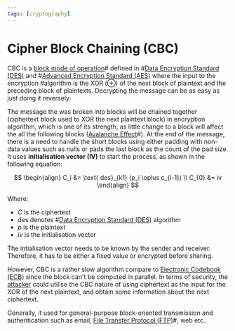 ```yaml
---
tags: [cryptography]
---
```


# Cipher Block Chaining (CBC)

CBC is a [block mode of operation](202209281239.md)# defined in
#[Data Encryption Standard (DES)](202209012203.md) and #[Advanced Encryption Standard (AES)](202209012213.md)
where the input to the encryption #algorithm is the XOR ($\oplus$) of the next
block of plaintext and the preceding block of plaintexts. Decrypting the message
can be as easy as just doing it reversely.

The message the was broken into blocks will be chained together (ciphertext
block used to XOR the next plaintext block) in encryption algorithm, which is
one of its strength, as little change to a block will affect the all the
following blocks ([Avalanche Effect](202210052302.md)#). At the end of the
message, there is a need to handle the short blocks using either padding with
non-data values such as nulls or pads the last block as the count of the pad
size. It uses **initialisation vector (IV)** to start the process, as shown in
the following equation:

$$
\begin{align}
C_i &= \text{ des}_{k1} (p_i \oplus c_{i-1}) \\
C_{0} &= iv
\end{align}
$$

Where:
- $C$ is the ciphertext
- $\text{des}$ denotes #[Data Encryption Standard (DES)](202209012203.md)
  algorithm
- $p$ is the plaintext
- $iv$ is the initialisation vector

The intialisation vector needs to be known by the sender and receiver.
Therefore, it has to be either a fixed value or encrypted before sharing.

However, CBC is a rather slow algorithm compare to [Electronic Codebook (ECB)](202210071130.md)
since the block can't be computed in parallel. In terms of security, the
[attacker](202209281128.md) could utilise the CBC nature of using ciphertext as
the input for the XOR of the next plaintext, and obtain some information about
the next ciphertext.

Generally, it used for general-purpose block-oriented transmission and
authentication such as email, [File Transfer Protocol (FTP)](202210221515.md)#,
web etc.
